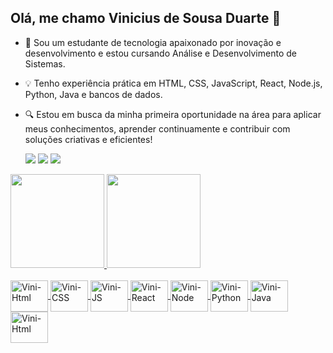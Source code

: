 ## Olá, me chamo Vinicius de Sousa Duarte 👋

- 🚀 Sou um estudante de tecnologia apaixonado por inovação e desenvolvimento e estou cursando Análise e Desenvolvimento de Sistemas.
- 💡 Tenho experiência prática em HTML, CSS, JavaScript, React, Node.js, Python, Java e bancos de dados.
- 🔍 Estou em busca da minha primeira oportunidade na área para aplicar meus conhecimentos, aprender continuamente e contribuir com soluções criativas e eficientes!

  <div>
    <a href="https://www.instagram.com/s0usa.vinicius_/" target="_blank"><img src="https://img.shields.io/badge/-Instagram-%23E4405F?style=for-the-badge&logo=instagram&logoColor=white" target="_blank"></a> 
    <a href = "mailto:sousavinidev@gmail.com"><img src="https://img.shields.io/badge/-Gmail-%23333?style=for-the-badge&logo=gmail&logoColor=white" target="_blank"></a>
    <a href="https://www.linkedin.com/in/viniciussousaduarte/" target="_blank"><img src="https://img.shields.io/badge/-LinkedIn-%230077B5?style=for-the-badge&logo=linkedin&logoColor=white" target="_blank"></a> 
  </div>

<div>
  <a href="https://github.com/Vinicius-Sousa-Duarte">
  <img height="150em" src="https://github-readme-stats.vercel.app/api?username=vinicius-sousa-duarte&show_icons=true&theme=tokyonight&include_all_commits=true$count_private=true"/>
  <img height="150em" src="https://github-readme-stats.vercel.app/api/top-langs/?username=vinicius-sousa-duarte&layout=compact&langs_count=16&theme=tokyonight" />
</div>

<div style="display:inline_block;"> <br>
  <img align=center alt="Vini-Html" height="50" width="60" src="https://cdn.jsdelivr.net/gh/devicons/devicon@latest/icons/html5/html5-original.svg" />
  <img align=center alt="Vini-CSS" height="50" width="60" src="https://cdn.jsdelivr.net/gh/devicons/devicon@latest/icons/css3/css3-original.svg" />
  <img align=center alt="Vini-JS" height="50" width="60" src="https://cdn.jsdelivr.net/gh/devicons/devicon@latest/icons/javascript/javascript-original.svg" />
  <img align=center alt="Vini-React" height="50" width="60" src="https://cdn.jsdelivr.net/gh/devicons/devicon@latest/icons/react/react-original.svg" />
  <img align=center alt="Vini-Node" height="50" width="60" src="https://cdn.jsdelivr.net/gh/devicons/devicon@latest/icons/nodejs/nodejs-original.svg" />
  <img align=center alt="Vini-Python" height="50" width="60" src="https://cdn.jsdelivr.net/gh/devicons/devicon@latest/icons/python/python-original.svg" />
  <img align=center alt="Vini-Java" height="50" width="60" src="https://cdn.jsdelivr.net/gh/devicons/devicon@latest/icons/java/java-original.svg" />
  <img align=center alt="Vini-Html" height="50" width="60" src="https://cdn.jsdelivr.net/gh/devicons/devicon@latest/icons/postgresql/postgresql-original.svg" />
</div>

  ##
  
